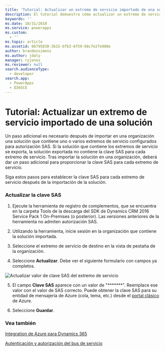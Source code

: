 ```yaml
---
title: 'Tutorial: Actualizar un extremo de servicio importado de una solución (Common Data Service) | Microsoft Docs'
description: El tutorial demuestra cómo actualizar un extremo de servicio importado de una solución.
keywords: ''
ms.date: 10/31/2018
ms.service: powerapps
ms.custom:
  - ''
ms.topic: article
ms.assetid: 66795838-3b15-bfb3-6f59-68cfe2fe988e
author: brandonsimons
ms.author: jdaly
manager: ryjones
ms.reviewer: null
search.audienceType:
  - developer
search.app:
  - PowerApps
  - D365CE
---
```


# <a name="tutorial-update-a-service-endpoint-imported-from-a-solution"></a>Tutorial: Actualizar un extremo de servicio importado de una solución

<!-- https://docs.microsoft.com/dynamics365/customer-engagement/developer/walkthrough-update-service-endpoint-imported-solution -->

Un paso adicional es necesario después de importar en una organización una solución que contiene uno o varios extremos de servicio configurados para autorización SAS. Si la solución que contiene los extremos de servicio se exporta, la solución exportada no contiene la clave SAS para cada extremo de servicio. Tras importar la solución en una organización, deberá dar un paso adicional para proporcionar la clave SAS para cada extremo de servicio.  
  
 Siga estos pasos para establecer la clave SAS para cada extremo de servicio después de la importación de la solución.  
  
### <a name="update-the-sas-key"></a>Actualizar la clave SAS  
  
1.  Ejecute la herramienta de registro de complementos, que se encuentra en la carpeta Tools de la descarga del SDK de Dynamics CRM 2016 Service Pack 1 On-Premises (o posterior). Las versiones anteriores de la herramienta no admiten autorización SAS.  
  
2.  Utilizando la herramienta, inicie sesión en la organización que contiene la solución importada.  
  
3.  Seleccione el extremo de servicio de destino en la vista de pestaña de la organización.  
  
4.  Seleccione **Actualizar**. Debe ver el siguiente formulario con campos ya completos.  
  
 ![Actualizar valor de clave SAS del extremo de servicio](media/sas-key.PNG "Actualizar valor de clave SAS del extremo de servicio")  
  
5.  El campo **Clave SAS** aparece con un valor de "*******".  Reemplace ese valor con el valor de SAS correcto. Puede obtener la clave SAS para su entidad de mensajería de Azure (cola, tema, etc.) desde el [portal clásico](http://manage.windowsazure.com) de Azure.  
  
6.  Seleccione **Guardar**.  
  
### <a name="see-also"></a>Vea también  
[Integration de Azure para Dynamics 365](azure-integration.md)

 [Autenticación y autorización del bus de servicio](https://azure.microsoft.com/documentation/articles/service-bus-authentication-and-authorization/)
